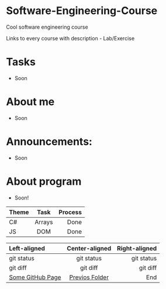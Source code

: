 # Software-Engineering-Course
Cool software engineering course

Links to every course with description - Lab/Exercise

# Tasks
- Soon

# About me
- Soon

# Announcements:
- Soon

# About program
- Soon!

| Theme |  Task  | Process |
| :-    | :-:    | -:      |
|  C#   | Arrays |  Done   |
|  JS   |  DOM   |  Done   |

| Left-aligned | Center-aligned | Right-aligned |
| :---         |     :---:      |          ---: |
| git status   | git status     | git status    |
| git diff     | git diff       | git diff      |
| [Some GitHub Page](https://github.com/Blhammer/Tasks/blob/bf0d4fe3e24b8626a14a5ff9a4a092c76f21e36d/Demo/Intoduction.md) | [Previos Folder](https://github.com/Blhammer/Tasks/blob/bf0d4fe3e24b8626a14a5ff9a4a092c76f21e36d/Demo) |  End   |
